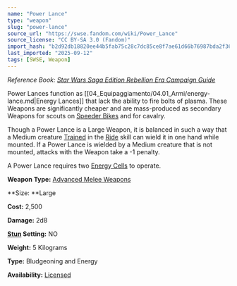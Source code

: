 ```yaml
---
name: "Power Lance"
type: "weapon"
slug: "power-lance"
source_url: "https://swse.fandom.com/wiki/Power_Lance"
source_license: "CC BY-SA 3.0 (Fandom)"
import_hash: "b2d92db18820ee44b5fab75c28c7dc85ce8f7ae61d66b76987bda2f36eedff9e"
last_imported: "2025-09-12"
tags: [SWSE, Weapon]
---
```

*Reference Book: [Star Wars Saga Edition Rebellion Era Campaign Guide](https://swse.fandom.com/wiki/Star_Wars_Saga_Edition_Rebellion_Era_Campaign_Guide)*

Power Lances function as [[04_Equipaggiamento/04.01_Armi/energy-lance.md|Energy Lances]] that lack the ability to fire bolts of plasma. These Weapons are significantly cheaper and are mass-produced as secondary Weapons for scouts on [Speeder Bikes](https://swse.fandom.com/wiki/Speeder_Bikes) and for cavalry.

Though a Power Lance is a Large Weapon, it is balanced in such a way that a Medium creature [Trained](https://swse.fandom.com/wiki/Trained) in the [Ride](https://swse.fandom.com/wiki/Ride) skill can wield it in one hand while mounted. If a Power Lance is wielded by a Medium creature that is not mounted, attacks with the Weapon take a -1 penalty.

A Power Lance requires two [Energy Cells](https://swse.fandom.com/wiki/Energy_Cells) to operate.

**Weapon Type:** [Advanced Melee Weapons](https://swse.fandom.com/wiki/Advanced_Melee_Weapons)

**Size: **Large

**Cost:** 2,500

**Damage:** 2d8

**[Stun](https://swse.fandom.com/wiki/Stun) Setting:** NO

**Weight:** 5 Kilograms

**Type:** Bludgeoning and Energy

**Availability:** [Licensed](https://swse.fandom.com/wiki/Licensed)